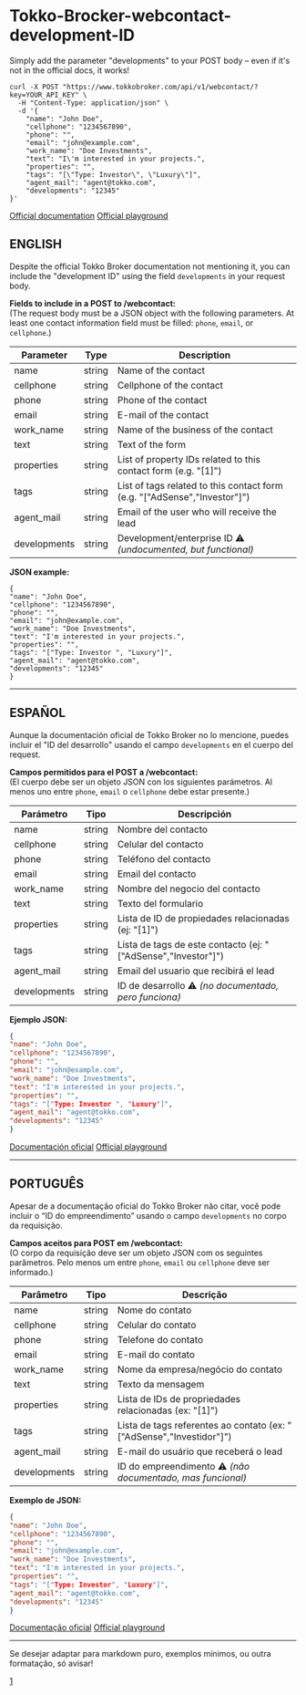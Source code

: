 # Tokko-Brocker-webcontact-development-ID
Simply add the parameter "developments" to your POST body – even if it's not in the official docs, it works!
```
curl -X POST "https://www.tokkobroker.com/api/v1/webcontact/?key=YOUR_API_KEY" \
  -H "Content-Type: application/json" \
  -d '{
    "name": "John Doe",
    "cellphone": "1234567890",
    "phone": "",
    "email": "john@example.com",
    "work_name": "Doe Investments",
    "text": "I\'m interested in your projects.",
    "properties": "",
    "tags": "[\"Type: Investor\", \"Luxury\"]",
    "agent_mail": "agent@tokko.com",
    "developments": "12345"
}'
```
[Official documentation](https://developers.tokkobroker.com/docs/contact)
[Official playground](https://www.tokkobroker.com/api/playground#!/web_contact/web-contact_post_0)

## ENGLISH

Despite the official Tokko Broker documentation not mentioning it, you can include the "development ID" using the field `developments` in your request body.

**Fields to include in a POST to /webcontact:**  
(The request body must be a JSON object with the following parameters. At least one contact information field must be filled: `phone`, `email`, or `cellphone`.)

| Parameter     | Type   | Description                                                    |
|---------------|--------|----------------------------------------------------------------|
| name          | string | Name of the contact                                            |
| cellphone     | string | Cellphone of the contact                                       |
| phone         | string | Phone of the contact                                           |
| email         | string | E-mail of the contact                                          |
| work_name     | string | Name of the business of the contact                            |
| text          | string | Text of the form                                               |
| properties    | string | List of property IDs related to this contact form (e.g. "[1]") |
| tags          | string | List of tags related to this contact form (e.g. "["AdSense","Investor"]") |
| agent_mail    | string | Email of the user who will receive the lead                    |
| developments  | string | Development/enterprise ID :warning: _(undocumented, but functional)_ |



**JSON example:**
```
{
"name": "John Doe",
"cellphone": "1234567890",
"phone": "",
"email": "john@example.com",
"work_name": "Doe Investments",
"text": "I'm interested in your projects.",
"properties": "",
"tags": "["Type: Investor ", "Luxury"]",
"agent_mail": "agent@tokko.com",
"developments": "12345"
}
```


***

## ESPAÑOL

Aunque la documentación oficial de Tokko Broker no lo mencione, puedes incluir el "ID del desarrollo" usando el campo `developments` en el cuerpo del request.

**Campos permitidos para el POST a /webcontact:**  
(El cuerpo debe ser un objeto JSON con los siguientes parámetros. Al menos uno entre `phone`, `email` o `cellphone` debe estar presente.)

| Parámetro     | Tipo   | Descripción                                                    |
|---------------|--------|----------------------------------------------------------------|
| name          | string | Nombre del contacto                                            |
| cellphone     | string | Celular del contacto                                           |
| phone         | string | Teléfono del contacto                                          |
| email         | string | Email del contacto                                             |
| work_name     | string | Nombre del negocio del contacto                                |
| text          | string | Texto del formulario                                           |
| properties    | string | Lista de ID de propiedades relacionadas (ej: "[1]")      |
| tags          | string | Lista de tags de este contacto (ej: "["AdSense","Investor"]")  |
| agent_mail    | string | Email del usuario que recibirá el lead                         |
| developments  | string | ID de desarrollo   :warning: _(no documentado, pero funciona)_ |


**Ejemplo JSON:**
```json
{
"name": "John Doe",
"cellphone": "1234567890",
"phone": "",
"email": "john@example.com",
"work_name": "Doe Investments",
"text": "I'm interested in your projects.",
"properties": "",
"tags": "["Type: Investor ", "Luxury"]",
"agent_mail": "agent@tokko.com",
"developments": "12345"
}
```
[Documentación oficial](https://developers.tokkobroker.com/docs/contact)
[Official playground](https://www.tokkobroker.com/api/playground#!/web_contact/web-contact_post_0)
***

## PORTUGUÊS

Apesar de a documentação oficial do Tokko Broker não citar, você pode incluir o “ID do empreendimento” usando o campo `developments` no corpo da requisição.

**Campos aceitos para POST em /webcontact:**  
(O corpo da requisição deve ser um objeto JSON com os seguintes parâmetros. Pelo menos um entre `phone`, `email` ou `cellphone` deve ser informado.)

| Parâmetro     | Tipo   | Descrição                                                     |
|---------------|--------|----------------------------------------------------------------|
| name          | string | Nome do contato                                               |
| cellphone     | string | Celular do contato                                            |
| phone         | string | Telefone do contato                                           |
| email         | string | E-mail do contato                                             |
| work_name     | string | Nome da empresa/negócio do contato                            |
| text          | string | Texto da mensagem                                             |
| properties    | string | Lista de IDs de propriedades relacionadas (ex: "[1]")  |
| tags          | string | Lista de tags referentes ao contato (ex: "["AdSense","Investidor"]") |
| agent_mail    | string | E-mail do usuário que receberá o lead                           |
| developments  | string | ID do empreendimento :warning: _(não documentado, mas funcional)_ |

**Exemplo de JSON:**
```json
{
"name": "John Doe",
"cellphone": "1234567890",
"phone": "",
"email": "john@example.com",
"work_name": "Doe Investments",
"text": "I'm interested in your projects.",
"properties": "",
"tags": "["Type: Investor", "Luxury"]",
"agent_mail": "agent@tokko.com",
"developments": "12345"
}
```
[Documentação oficial](https://developers.tokkobroker.com/docs/contact)
[Official playground](https://www.tokkobroker.com/api/playground#!/web_contact/web-contact_post_0)

***

Se desejar adaptar para markdown puro, exemplos mínimos, ou outra formatação, só avisar!

[1](https://developers.tokkobroker.com/docs/developments)

